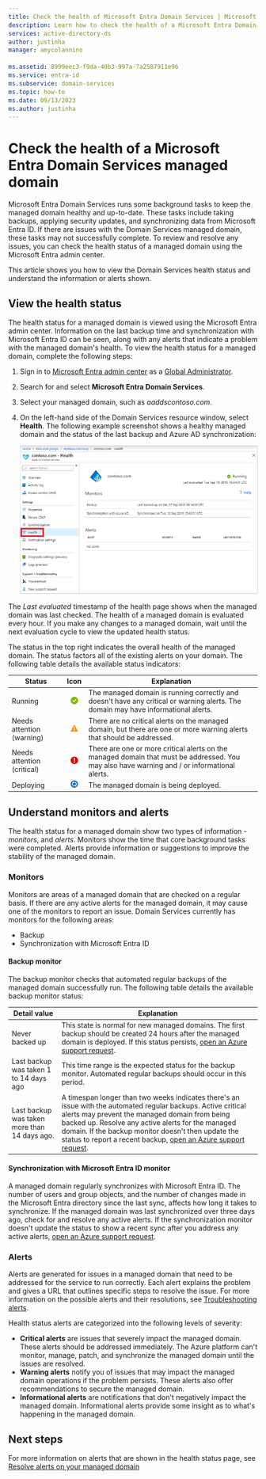```yaml
---
title: Check the health of Microsoft Entra Domain Services | Microsoft Docs
description: Learn how to check the health of a Microsoft Entra Domain Services managed domain and understand status messages.
services: active-directory-ds
author: justinha
manager: amycolannino

ms.assetid: 8999eec3-f9da-40b3-997a-7a2587911e96
ms.service: entra-id
ms.subservice: domain-services
ms.topic: how-to
ms.date: 09/13/2023
ms.author: justinha
---
```

# Check the health of a Microsoft Entra Domain Services managed domain

Microsoft Entra Domain Services runs some background tasks to keep the managed domain healthy and up-to-date. These tasks include taking backups, applying security updates, and synchronizing data from Microsoft Entra ID. If there are issues with the Domain Services managed domain, these tasks may not successfully complete. To review and resolve any issues, you can check the health status of a managed domain using the Microsoft Entra admin center.

This article shows you how to view the Domain Services health status and understand the information or alerts shown.

## View the health status

The health status for a managed domain is viewed using the Microsoft Entra admin center. Information on the last backup time and synchronization with Microsoft Entra ID can be seen, along with any alerts that indicate a problem with the managed domain's health. To view the health status for a managed domain, complete the following steps:

1. Sign in to [Microsoft Entra admin center](https://entra.microsoft.com) as a [Global Administrator](/azure/active-directory/roles/permissions-reference#global-administrator). 
1. Search for and select **Microsoft Entra Domain Services**.
1. Select your managed domain, such as *aaddscontoso.com*.
1. On the left-hand side of the Domain Services resource window, select **Health**. The following example screenshot shows a healthy managed domain and the status of the last backup and Azure AD synchronization:

    ![Health page overview showing the Microsoft Entra Domain Services status](./media/check-health/health-page.png)

The *Last evaluated* timestamp of the health page shows when the managed domain was last checked. The health of a managed domain is evaluated every hour. If you make any changes to a managed domain, wait until the next evaluation cycle to view the updated health status.

The status in the top right indicates the overall health of the managed domain. The status factors all of the existing alerts on your domain. The following table details the available status indicators:

| Status | Icon | Explanation |
| --- | :----: | --- |
| Running | <img src= "./media/entra-domain-services-alerts/running-icon.png" width = "15" alt="Green check mark for running"> | The managed domain is running correctly and doesn't have any critical or warning alerts. The domain may have informational alerts. |
| Needs attention (warning) | <img src= "./media/entra-domain-services-alerts/warning-icon.png" width = "15" alt="Yellow exclamation mark for warning"> | There are no critical alerts on the managed domain, but there are one or more warning alerts that should be addressed. |
| Needs attention (critical) | <img src= "./media/entra-domain-services-alerts/critical-icon.png" width = "15" alt="Red exclamation mark for critical"> | There are one or more critical alerts on the managed domain that must be addressed. You may also have warning and / or informational alerts. |
| Deploying | <img src= "./media/entra-domain-services-alerts/deploying-icon.png" width = "15" alt="Blue circular arrows for deploying"> | The managed domain is being deployed. |

## Understand monitors and alerts

The health status for a managed domain show two types of information - *monitors*, and *alerts*. Monitors show the time that core background tasks were completed. Alerts provide information or suggestions to improve the stability of the managed domain.

### Monitors

Monitors are areas of a managed domain that are checked on a regular basis. If there are any active alerts for the managed domain, it may cause one of the monitors to report an issue. Domain Services currently has monitors for the following areas:

* Backup
* Synchronization with Microsoft Entra ID

#### Backup monitor

The backup monitor checks that automated regular backups of the managed domain successfully run. The following table details the available backup monitor status:

| Detail value | Explanation |
| --- | --- |
| Never backed up | This state is normal for new managed domains. The first backup should be created 24 hours after the managed domain is deployed. If this status persists, [open an Azure support request][azure-support]. |
| Last backup was taken 1 to 14 days ago | This time range is the expected status for the backup monitor. Automated regular backups should occur in this period. |
| Last backup was taken more than 14 days ago. | A timespan longer than two weeks indicates there's an issue with the automated regular backups. Active critical alerts may prevent the managed domain from being backed up. Resolve any active alerts for the managed domain. If the backup monitor doesn't then update the status to report a recent backup, [open an Azure support request][azure-support]. |

<a name='synchronization-with-azure-ad-monitor'></a>

#### Synchronization with Microsoft Entra ID monitor

A managed domain regularly synchronizes with Microsoft Entra ID. The number of users and group objects, and the number of changes made in the Microsoft Entra directory since the last sync, affects how long it takes to synchronize. If the managed domain was last synchronized over three days ago, check for and resolve any active alerts. If the synchronization monitor doesn't update the status to show a recent sync after you address any active alerts, [open an Azure support request][azure-support].

### Alerts

Alerts are generated for issues in a managed domain that need to be addressed for the service to run correctly. Each alert explains the problem and gives a URL that outlines specific steps to resolve the issue. For more information on the possible alerts and their resolutions, see [Troubleshooting alerts](troubleshoot-alerts.md).

Health status alerts are categorized into the following levels of severity:

 * **Critical alerts** are issues that severely impact the managed domain. These alerts should be addressed immediately. The Azure platform can't monitor, manage, patch, and synchronize the managed domain until the issues are resolved.
 * **Warning alerts** notify you of issues that may impact the managed domain operations if the problem persists. These alerts also offer recommendations to secure the managed domain.
 * **Informational alerts** are notifications that don't negatively impact the managed domain. Informational alerts provide some insight as to what's happening in the managed domain.

## Next steps

For more information on alerts that are shown in the health status page, see [Resolve alerts on your managed domain][troubleshoot-alerts]

<!-- INTERNAL LINKS -->
[azure-support]: /azure/active-directory/fundamentals/how-to-get-support
[troubleshoot-alerts]: troubleshoot-alerts.md
